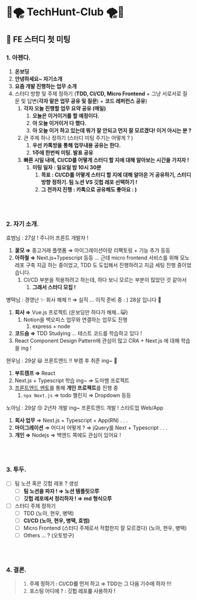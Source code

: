 # 🌚🌪️ TechHunt-Club 🌪️🌚

## 🚀 FE 스터디 첫 미팅

### 1. 아젠다.

1. **온보딩**
2. **안녕하세요~ 자기소개**
3. **요즘 개발 진행하는 업무 소개**
4. 스터디 방향 및 주제 정하기 (**TDD, CI/CD, Micro Frontend** + 그냥 서로서로 질문 및 답변(**각자 맡은 업무 공유 및 질문**) + **코드 레퍼런스 공유**)
   1. **각자 오늘 진행할 업무 요약 공유 (매일)**
      1. **오늘은 이거이거를 할 예정이다.**
      2. **아 오늘 이거이거 다 했다.**
      3. **아 오늘 이거 하고 있는데 뭐가 잘 안되고 먼지 잘 모르겠다! 이거 아시는 분 ?**
   2. 큰 주제 하나 정하기 (스터디 미팅 주기는 어떻게 ? )
      1. **우선 카톡방을 통해 업무내용 공유는 한다.**
      2. **1주에 한번씩 미팅. 발표 공유**
   3. **빠른 시일 내에, CI/CD를 어떻게 스터디 할 지에 대해 알아보는 시간을 가지자 !**
      1. **미팅 일자 : 일요일 밤 10시 30분**
         1. **목표 : CI/CD를 어떻게 스터디 할 지에 대해 알아온 거 공유하기, 스터디 방향 정하기. 팀 노션 VS 깃헙 레포 선택하기 !**
         2. **그 전까지 진행 : 카톡으로 공유해도 좋아요 : )**

<br />
<br />

### 2. 자기 소개.

효범님 : 27살 ! 주니어 프론트 개발자 !

1. **꿀모 ⇒** 중고거래 플랫폼 ⇒ 마이그레이션이랑 리팩토링 + 기능 추가 등등
2. **아하철 ⇒** Next.js+Typescript 등등 … 근데 micro frontend 서비스를 위해 모노레포 구축 지금 하는 중이었고, TDD 도 도입해서 진행하려고 지금 세팅 진행 중이었습니다.
   1. CI/CD 부분을 적용하려고 하는데, 하다 보니 모르는 부분이 많았던 것 같아서
      1. **그래서 스터디 모집 !**

병택님 : 경영난 ✨ 회사 해체 !! ⇒ 실직 … 이직 준비 중 : ) 28살 입니다 🙌

1. **회사 ⇒** Vue.js 프로젝트 (온보딩만 하다가 해체…😺)
   1. Notion을 백오피스 업무와 연결하는 업무도 진행
      1. express + node
2. **코드숨 ⇒** TDD Studying … 테스트 코드를 학습하고 있다 !
3. React Component Design Pattern에 관심이 많고 CRA + Next.js 에 대해 학습을 ing !

현우님 : 29살 😃 프론트엔드 !! 부캠 후 취준 ing~ 🥸

1. **부트캠프 ⇒** React
2. Next.js + Typescript 학습 ing~ ⇒ 도마뱀 프로젝트
3. [프론트엔드 멘토](https://www.frontendmentor.io/)를 통해 **개인 프로젝트**를 진행 중
   1. `npx Next.js` ⇒ todo 챌린지 ⇒ Dropdown 등등

노아님 : 29살 😚 2년차 개발 ing~ 프론트엔드 개발 ! 스타트업 Web/App

1. **회사 업무** ⇒ Next.js + Typescript + App(RN) . . .
2. **마이그레이션** ⇒ 어디서 어떻게 ? ⇒ jQuery를 Next + Typescript . . .
3. **개인 ⇒** Nodejs ⇒ 백엔드 쪽에도 관심이 있어요 !

<br />
<br />

### 3. 투두.

- [ ] 팀 노션 혹은 깃헙 레포 ? 생성
  - [ ] **팀 노션을 파자 ! ⇒ 노션 템플릿으루**
  - [ ] **깃헙 레포에서 정리하자 ! ⇒ md 형식으루**
- [ ] 스터디 주제 정하기
  - [ ] TDD (노아, 현우, 병택)
  - [ ] **CI/CD (노아, 현우, 병택, 효범)**
  - [ ] Micro Frontend (스터디 주제로서 적합한지 잘 모르겠다) (노아, 현우, 병택)
  - [ ] Others … ? (오토방구)

<br />
<br />

### 4. 결론.

> 1. **주제 정하기 : CI/CD를 먼저 하고 ⇒ TDD는 그 다음 기수에 하자 !!!** <br />
> 2. **포스팅 어디에 ? : 깃헙 레포를 사용하자 !**

<br />
